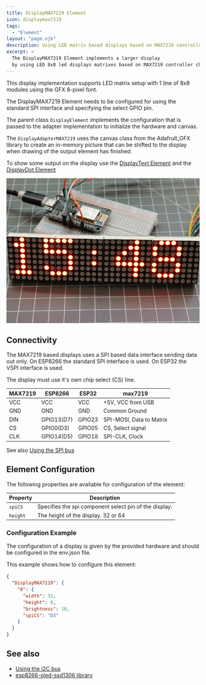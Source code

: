 ```yaml
---
title: DisplayMAX7219 Element
icon: displaymax7219
tags:
  - "Element"
layout: "page.njk"
description: Using LED matrix based displays based on MAX7219 controller chips.
excerpt: >
  The DisplayMAX7219 Element implements a larger display
  by using LED 8x8 led displays matrixes based on MAX7219 controller chips.
---
```


This display implementation supports LED matrix setup with 1 line of 8x8 modules
using the GFX 8-pixel font.

The DisplayMAX7219 Element needs to be configured for using the standard SPI interface
and specifying the select GPIO pin.

The parent class `DisplayElement` implements the configuration that is passed to the adapter implementation to initialize the hardware and canvas.

The `DisplayAdapterMAX7219` uses the canvas class from the Adafruit_GFX library to create an in-memory picture that can be shifted to the display when drawing of the output element has finished.

To show some output on the display use the [DisplayText Element](/elements/display/text.md)
and the [DisplayDot Element](/elements/display/dot.md)

![LED matrix based on MAX7219](/elements/display/max7219.jpg)

## Connectivity

The MAX7219 based displays uses a SPI based data interface sending data out only.
On ESP8266 the standard SPI interface is used. On ESP32 the VSPI interface is used.

The display must use it's own chip select (CS) line.

| MAX7219                              | ESP8266    | ESP32  | max7219                  |
| ------------------------------------ | ---------- | ------ | ------------------------ |
| <span class="gpio red">VCC</span>    | VCC        | VCC    | +5V, VCC from USB        |
| <span class="gpio black">GND</span>  | GND        | GND    | Common Ground            |
| <span class="gpio blue">DIN</span>   | GPIO13(D7) | GPIO23 | SPI-MOSI, Data to Matrix |
| CS                                   | GPIO0(D3)  | GPIO05 | CS, Select signal        |
| <span class="gpio yellow">CLK</span> | GPIO14(D5) | GPIO18 | SPI-CLK, Clock           |

See also [Using the SPI bus](/dev/spi.md)


## Element Configuration

The following properties are available for configuration of the element:

<object data="/element.svg?displaysh1106" type="image/svg+xml"></object>

| Property | Description                                            |
| -------- | ------------------------------------------------------ |
| `spiCS`  | Specifies the spi component select pin of the display. |
| `height` | The height of the display. 32 or 64                    |


### Configuration Example

The configuration of a display is given by the provided hardware and should be configured in the env.json file.

This example shows how to configure this element:

``` json
{
  "DisplayMAX7219": {
    "0": {
      "width": 32,
      "height": 8,
      "brightness": 10,
      "spiCS": "D3"
    }
  }
}
```


## See also

* [Using the I2C bus](/dev/i2c.md)
* [esp8266-oled-ssd1306 library](https://github.com/squix78/esp8266-oled-ssd1306)
